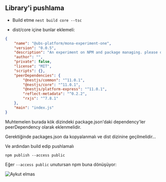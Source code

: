 ## Library'i pushlama

- Build etme
  `nest build core --tsc`

- dist/core içine bunlar eklemeli:

```JSON
{
    "name": "@ubs-platform/mona-experiment-one",
    "version": "0.0.5",
    "description": "An experiment on NPM and package managing. please do not install",
    "author": "",
    "private": false,
    "license": "MIT",
    "scripts": {},
    "peerDependencies": {
        "@nestjs/common": "^11.0.1",
        "@nestjs/core": "^11.0.1",
        "@nestjs/platform-express": "^11.0.1",
        "reflect-metadata": "^0.2.2",
        "rxjs": "^7.8.1"
    },
    "main": "index.js"
}

```

Muhtemelen burada kök dizindeki package.json'daki dependency'ler peerDependency olarak eklenmelidir.

Gerektiğinde packages.json da kopyalanmalı ve dist dizinine geçilmelidir...

Ve ardından build edip pushlamalı

```
npm publish --access public
```

Eğer `--access public` unutursan npm buna dönüşüyor:

![Aykut elmas](https://media.tenor.com/0zqGGmG01tcAAAAM/bana-para-ver.gif)
